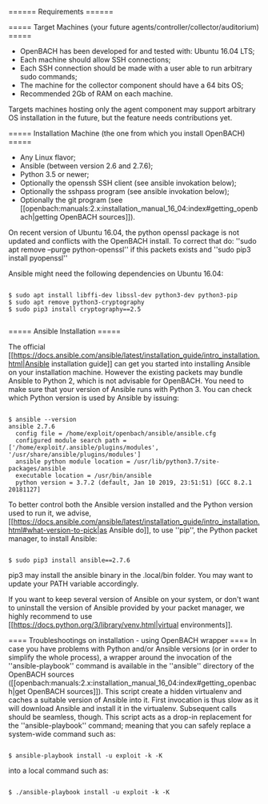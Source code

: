 ====== Requirements ======

===== Target Machines (your future agents/controller/collector/auditorium) =====

  * OpenBACH has been developed for and tested with: Ubuntu 16.04 LTS;
  * Each machine should allow SSH connections;
  * Each SSH connection should be made with a user able to run arbitrary sudo commands;
  * The machine for the collector component should have a 64 bits OS;
  * Recommended 2Gb of RAM on each machine.

Targets machines hosting only the agent component may support arbitrary OS installation in the future, but the feature needs contributions yet.


===== Installation Machine (the one from which you install OpenBACH) =====

  * Any Linux flavor;
  * Ansible (between version 2.6 and 2.7.6);
  * Python 3.5 or newer;
  * Optionally the openssh SSH client (see ansible invokation below);
  * Optionally the sshpass program (see ansible invokation below);
  * Optionally the git program (see [[openbach:manuals:2.x:installation_manual_16_04:index#getting_openbach|getting OpenBACH sources]]).

<note important>On recent version of Ubuntu 16.04, the python openssl package is not updated and conflicts with the OpenBACH install. To correct that do: ''sudo apt remove –purge python-openssl'' if this packets exists and ''sudo pip3 install pyopenssl''</note>


Ansible might need the following dependencies on Ubuntu 16.04:

<code>
$ sudo apt install libffi-dev libssl-dev python3-dev python3-pip
$ sudo apt remove python3-cryptography
$ sudo pip3 install cryptography==2.5

</code>


===== Ansible Installation =====

The official [[https://docs.ansible.com/ansible/latest/installation_guide/intro_installation.html|Ansible installation guide]] can get you started into installing Ansible on your installation machine. However the existing packets may bundle Ansible to Python 2, which is not advisable for OpenBACH. You need to make sure that your version of Ansible runs with Python 3. You can check which Python version is used by Ansible by issuing:

<code>
$ ansible --version
ansible 2.7.6
  config file = /home/exploit/openbach/ansible/ansible.cfg
  configured module search path = ['/home/exploit/.ansible/plugins/modules', '/usr/share/ansible/plugins/modules']
  ansible python module location = /usr/lib/python3.7/site-packages/ansible
  executable location = /usr/bin/ansible
  python version = 3.7.2 (default, Jan 10 2019, 23:51:51) [GCC 8.2.1 20181127]
</code>

To better control both the Ansible version installed and the Python version used to run it, we advise, [[https://docs.ansible.com/ansible/latest/installation_guide/intro_installation.html#what-version-to-pick|as Ansible do]], to use ''pip'', the Python packet manager, to install Ansible:

<code>
$ sudo pip3 install ansible==2.7.6
</code>

pip3 may install the ansible binary in the .local/bin folder. You may want to update your PATH variable accordingly.

If you want to keep several version of Ansible on your system, or don't want to uninstall the version of Ansible provided by your packet manager, we highly recommend to use [[https://docs.python.org/3/library/venv.html|virtual environments]].

==== Troubleshootings on installation - using OpenBACH wrapper ====
In case you have problems with Python and/or Ansible versions (or in order to simplify the whole process), a wrapper around the invocation of the ''ansible-playbook'' command is available in the ''ansible'' directory of the OpenBACH sources ([[openbach:manuals:2.x:installation_manual_16_04:index#getting_openbach|get OpenBACH sources]]). This script create a hidden virtualenv and caches a suitable version of Ansible into it. First invocation is thus slow as it will download Ansible and install it in the virtualenv. Subsequent calls should be seamless, though. This script acts as a drop-in replacement for the ''ansible-playbook'' command; meaning that you can safely replace a system-wide command such as:

<code>
$ ansible-playbook install -u exploit -k -K
</code>

into a local command such as:

<code>
$ ./ansible-playbook install -u exploit -k -K
</code>
